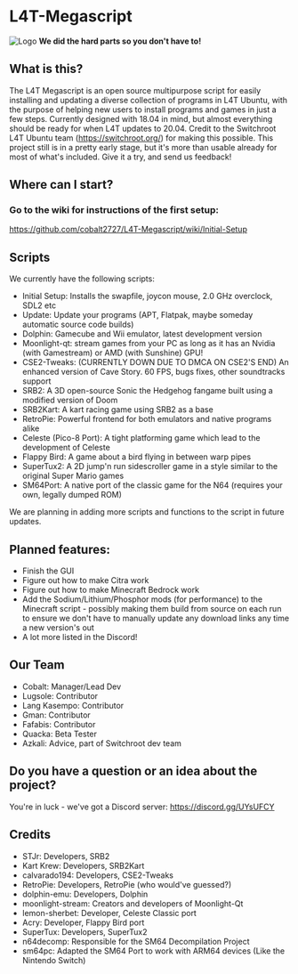 # L4T-Megascript
![Logo](https://raw.githubusercontent.com/Lang-Kasempo/L4T-Megascript/master/L4T%20Megascript-logo.png)
**We did the hard parts so you don't have to!**

## What is this?

The L4T Megascript is an open source multipurpose script for easily installing and updating a diverse collection of programs in L4T Ubuntu, with the purpose of helping new users to install programs and games in just a few steps. Currently designed with 18.04 in mind, but almost everything should be ready for when L4T updates to 20.04. Credit to the Switchroot L4T Ubuntu team (https://switchroot.org/) for making this possible. This project still is in a pretty early stage, but it's more than usable already for most of what's included. Give it a try, and send us feedback!

## Where can I start?
### Go to the wiki for instructions of the first setup:
https://github.com/cobalt2727/L4T-Megascript/wiki/Initial-Setup


## Scripts
We currently have the following scripts: 

- Initial Setup: Installs the swapfile, joycon mouse, 2.0 GHz overclock, SDL2 etc
- Update: Update your programs (APT, Flatpak, maybe someday automatic source code builds)
- Dolphin: Gamecube and Wii emulator, latest development version
- Moonlight-qt: stream games from your PC as long as it has an Nvidia (with Gamestream) or AMD (with Sunshine) GPU!
- CSE2-Tweaks: (CURRENTLY DOWN DUE TO DMCA ON CSE2'S END) An enhanced version of Cave Story. 60 FPS, bugs fixes, other soundtracks support
- SRB2: A 3D open-source Sonic the Hedgehog fangame built using a modified version of Doom
- SRB2Kart: A kart racing game using SRB2 as a base
- RetroPie: Powerful frontend for both emulators and native programs alike
- Celeste (Pico-8 Port): A tight platforming game which lead to the development of Celeste
- Flappy Bird: A game about a bird flying in between warp pipes
- SuperTux2: A 2D jump'n run sidescroller game in a style similar to the original Super Mario games
- SM64Port: A native port of the classic game for the N64 (requires your own, legally dumped ROM)

 We are planning in adding more scripts and functions to the script in future updates.
## Planned features:
- Finish the GUI
- Figure out how to make Citra work
- Figure out how to make Minecraft Bedrock work
- Add the Sodium/Lithium/Phosphor mods (for performance) to the Minecraft script - possibly making them build from source on each run to ensure we don't have to manually update any download links any time a new version's out
-  A lot more listed in the Discord!
## Our Team
- Cobalt: Manager/Lead Dev
- Lugsole: Contributor
- Lang Kasempo: Contributor
- Gman: Contributor
- Fafabis: Contributor
- Quacka: Beta Tester
- Azkali: Advice, part of Switchroot dev team

## Do you have a question or an idea about the project?
You're in luck - we've got a Discord server: https://discord.gg/UYsUFCY

## Credits
- STJr: Developers, SRB2
- Kart Krew: Developers, SRB2Kart
- calvarado194: Developers, CSE2-Tweaks
- RetroPie: Developers, RetroPie (who would've guessed?)
- dolphin-emu: Developers, Dolphin
- moonlight-stream: Creators and developers of Moonlight-Qt
- lemon-sherbet: Developer, Celeste Classic port
- Acry: Developer, Flappy Bird port
- SuperTux: Developers, SuperTux2
- n64decomp: Responsible for the SM64 Decompilation Project
- sm64pc: Adapted the SM64 Port to work with ARM64 devices (Like the Nintendo Switch)
